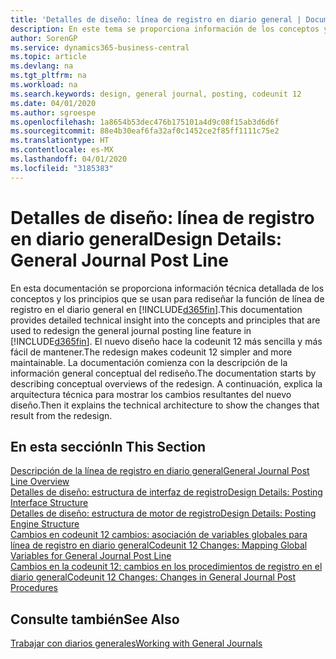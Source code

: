 ```yaml
---
title: 'Detalles de diseño: línea de registro en diario general | Documentos de Microsoft'
description: En este tema se proporciona información de los conceptos y los principios que se usan para rediseñar la función de línea de registro en el diario general en Business Central.
author: SorenGP
ms.service: dynamics365-business-central
ms.topic: article
ms.devlang: na
ms.tgt_pltfrm: na
ms.workload: na
ms.search.keywords: design, general journal, posting, codeunit 12
ms.date: 04/01/2020
ms.author: sgroespe
ms.openlocfilehash: 1a8654b53dec476b175101a4d9c08f15ab3d6d6f
ms.sourcegitcommit: 88e4b30eaf6fa32af0c1452ce2f85ff1111c75e2
ms.translationtype: HT
ms.contentlocale: es-MX
ms.lasthandoff: 04/01/2020
ms.locfileid: "3185383"
---
```

# <a name="design-details-general-journal-post-line"></a><span data-ttu-id="dc2b4-103">Detalles de diseño: línea de registro en diario general</span><span class="sxs-lookup"><span data-stu-id="dc2b4-103">Design Details: General Journal Post Line</span></span>
<span data-ttu-id="dc2b4-104">En esta documentación se proporciona información técnica detallada de los conceptos y los principios que se usan para rediseñar la función de línea de registro en el diario general en [!INCLUDE[d365fin](includes/d365fin_md.md)].</span><span class="sxs-lookup"><span data-stu-id="dc2b4-104">This documentation provides detailed technical insight into the concepts and principles that are used to redesign the general journal posting line feature in [!INCLUDE[d365fin](includes/d365fin_md.md)].</span></span> <span data-ttu-id="dc2b4-105">El nuevo diseño hace la codeunit 12 más sencilla y más fácil de mantener.</span><span class="sxs-lookup"><span data-stu-id="dc2b4-105">The redesign makes codeunit 12 simpler and more maintainable.</span></span> <span data-ttu-id="dc2b4-106">La documentación comienza con la descripción de la información general conceptual del rediseño.</span><span class="sxs-lookup"><span data-stu-id="dc2b4-106">The documentation starts by describing conceptual overviews of the redesign.</span></span> <span data-ttu-id="dc2b4-107">A continuación, explica la arquitectura técnica para mostrar los cambios resultantes del nuevo diseño.</span><span class="sxs-lookup"><span data-stu-id="dc2b4-107">Then it explains the technical architecture to show the changes that result from the redesign.</span></span>  

## <a name="in-this-section"></a><span data-ttu-id="dc2b4-108">En esta sección</span><span class="sxs-lookup"><span data-stu-id="dc2b4-108">In This Section</span></span>  
[<span data-ttu-id="dc2b4-109">Descripción de la línea de registro en diario general</span><span class="sxs-lookup"><span data-stu-id="dc2b4-109">General Journal Post Line Overview</span></span>](design-details-general-journal-post-line-overview.md)  
[<span data-ttu-id="dc2b4-110">Detalles de diseño: estructura de interfaz de registro</span><span class="sxs-lookup"><span data-stu-id="dc2b4-110">Design Details: Posting Interface Structure</span></span>](design-details-posting-interface-structure.md)  
[<span data-ttu-id="dc2b4-111">Detalles de diseño: estructura de motor de registro</span><span class="sxs-lookup"><span data-stu-id="dc2b4-111">Design Details: Posting Engine Structure</span></span>](design-details-posting-engine-structure.md)  
[<span data-ttu-id="dc2b4-112">Cambios en codeunit 12 cambios: asociación de variables globales para línea de registro en diario general</span><span class="sxs-lookup"><span data-stu-id="dc2b4-112">Codeunit 12 Changes: Mapping Global Variables for General Journal Post Line</span></span>](design-details-codeunit-12-changes-mapping-global-variables-for-general-journal-post-line.md)  
[<span data-ttu-id="dc2b4-113">Cambios en la codeunit 12: cambios en los procedimientos de registro en el diario general</span><span class="sxs-lookup"><span data-stu-id="dc2b4-113">Codeunit 12 Changes: Changes in General Journal Post Procedures</span></span>](design-details-codeunit-12-changes-changes-in-general-journal-post-procedures.md)  

## <a name="see-also"></a><span data-ttu-id="dc2b4-114">Consulte también</span><span class="sxs-lookup"><span data-stu-id="dc2b4-114">See Also</span></span>  
[<span data-ttu-id="dc2b4-115">Trabajar con diarios generales</span><span class="sxs-lookup"><span data-stu-id="dc2b4-115">Working with General Journals</span></span>](ui-work-general-journals.md)

